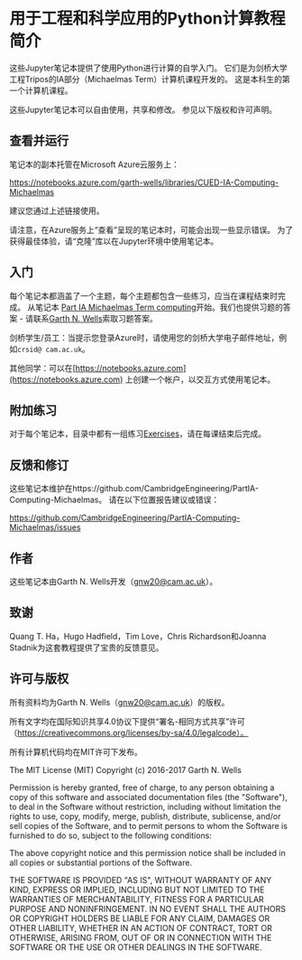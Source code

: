 <!-- # Introduction to computing with Python for engineering and scientific applications -->

# 用于工程和科学应用的Python计算教程简介

<!-- These Jupyter notebooks provide a self-study introduction to computing
with Python. They have been developed for the computing course in Part
IA (Michaelmas Term) of the Engineering Tripos at University of
Cambridge. This is a first computing course for undergraduate
students. -->

这些Jupyter笔记本提供了使用Python进行计算的自学入门。 它们是为剑桥大学工程Tripos的IA部分（Michaelmas Term）计算机课程开发的。 这是本科生的第一个计算机课程。

<!-- The notebooks can be freely used, shared and modified. See the
copyright and license notice below. -->

这些Jupyter笔记本可以自由使用，共享和修改。 参见以下版权和许可声明。

<!-- ## Viewing and running

Copies of the notebooks are hosted on the Microsoft Azure cloud
service:

https://notebooks.azure.com/garth-wells/libraries/CUED-IA-Computing-Michaelmas

It is recommended that you use the notebooks via the above link.

Note that when 'viewing' the rendered notebooks on the Azure service
there may be some display artefacts. For the best experience, 'clone'
the library to use the notebooks in a Jupyter environment. -->

## 查看并运行

笔记本的副本托管在Microsoft Azure云服务上：

https://notebooks.azure.com/garth-wells/libraries/CUED-IA-Computing-Michaelmas

建议您通过上述链接使用。

请注意，在Azure服务上“查看”呈现的笔记本时，可能会出现一些显示错误。 为了获得最佳体验，请“克隆”库以在Jupyter环境中使用笔记本。

<!-- ## Getting started

Each notebook covers a topic, with a number of exercises for
completion at the end of each notebook. Start with the notebook
[Part IA Michaelmas Term computing](00 Part IA Michaelmas Term
computing.ipynb). Model solutions to the exercises are available -
contact [Garth N. Wells](<gnw20@cam.ac.uk>) to request the solutions. -->

## 入门

每个笔记本都涵盖了一个主题，每个主题都包含一些练习，应当在课程结束时完成。 从笔记本
[Part IA Michaelmas Term computing](00%20Part%20IA%20Michaelmas%20Term%20computing.ipynb)开始。我们也提供习题的答案 - 请联系[Garth N. Wells](<gnw20@cam.ac.uk>)索取习题答案。

<!-- Cambridge students/staff: When prompted to sign in to the Azure
notebook service, use your University of Cambridge email address,
e.g. `crsid@cam.ac.uk`. -->

剑桥学生/员工：当提示您登录Azure时，请使用您的剑桥大学电子邮件地址，例如`crsid@ cam.ac.uk`。

<!-- 
Others: Create an account on https://notebooks.azure.com to use the
notebooks interactively. -->

其他同学：可以在[https://notebooks.azure.com](https://notebooks.azure.com) 上创建一个帐户，以交互方式使用笔记本。

<!-- ## Accompanying exercises

For each notebook there are a set of exercises in the directory
[Exercises](./Exercises/) for completion at end the of each Activity
notebook. -->

## 附加练习

对于每个笔记本，目录中都有一组练习[Exercises](./Exercises/)，请在每课结束后完成。

<!-- ## Feedback and corrections

These notebooks are maintained at
https://github.com/CambridgeEngineering/PartIA-Computing-Michaelmas.
Please report suggestions or errors at: -->

## 反馈和修订

这些笔记本维护在https://github.com/CambridgeEngineering/PartIA-Computing-Michaelmas。
请在以下位置报告建议或错误：

https://github.com/CambridgeEngineering/PartIA-Computing-Michaelmas/issues


<!-- ## Author

These notebooks are developed by Garth N. Wells (<gnw20@cam.ac.uk>). -->

## 作者

这些笔记本由Garth N. Wells开发（<gnw20@cam.ac.uk>）。

<!-- ## Acknowledgements

Valuable feedback during the development of the notebooks was provided
by Quang T. Ha, Hugo Hadfield, Tim Love, Chris Richardson and Joanna
Stadnik. -->

## 致谢
Quang T. Ha，Hugo Hadfield，Tim Love，Chris Richardson和Joanna Stadnik为这套教程提供了宝贵的反馈意见。

<!-- ## License and copyright -->
## 许可与版权

<!-- All material is copyright of Garth N. Wells (<gnw20@cam.ac.uk>). -->
所有资料均为Garth N. Wells（<gnw20@cam.ac.uk>）的版权。

<!-- All text is made available under the Creative Commons
Attribution-ShareAlike 4.0 International Public License
(https://creativecommons.org/licenses/by-sa/4.0/legalcode). -->

所有文字均在国际知识共享4.0协议下提供“署名-相同方式共享”许可
（https://creativecommons.org/licenses/by-sa/4.0/legalcode）。

<!-- All computer code is released under the MIT license. -->
所有计算机代码均在MIT许可下发布。

The MIT License (MIT)
Copyright (c) 2016-2017 Garth N. Wells

Permission is hereby granted, free of charge, to any person obtaining
a copy of this software and associated documentation files (the
"Software"), to deal in the Software without restriction, including
without limitation the rights to use, copy, modify, merge, publish,
distribute, sublicense, and/or sell copies of the Software, and to
permit persons to whom the Software is furnished to do so, subject to
the following conditions:

The above copyright notice and this permission notice shall be
included in all copies or substantial portions of the Software.

THE SOFTWARE IS PROVIDED "AS IS", WITHOUT WARRANTY OF ANY KIND,
EXPRESS OR IMPLIED, INCLUDING BUT NOT LIMITED TO THE WARRANTIES OF
MERCHANTABILITY, FITNESS FOR A PARTICULAR PURPOSE AND
NONINFRINGEMENT. IN NO EVENT SHALL THE AUTHORS OR COPYRIGHT HOLDERS BE
LIABLE FOR ANY CLAIM, DAMAGES OR OTHER LIABILITY, WHETHER IN AN ACTION
OF CONTRACT, TORT OR OTHERWISE, ARISING FROM, OUT OF OR IN CONNECTION
WITH THE SOFTWARE OR THE USE OR OTHER DEALINGS IN THE SOFTWARE.
